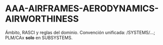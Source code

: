 # AAA-AIRFRAMES-AERODYNAMICS-AIRWORTHINESS
Ámbito, RASCI y reglas del dominio. Convención unificada: /SYSTEMS/…; PLM/CAx **solo** en SUBSYSTEMS.
